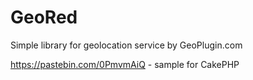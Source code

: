 # GeoRed
Simple library for geolocation service by GeoPlugin.com

https://pastebin.com/0PmvmAiQ - sample for CakePHP
